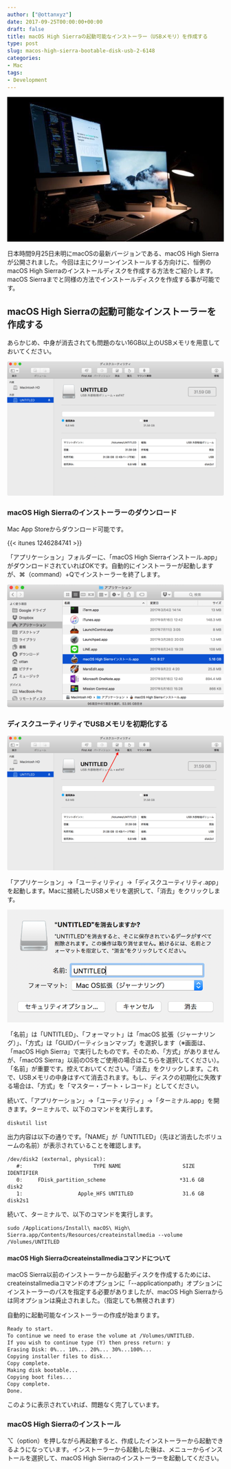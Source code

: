 ```yaml
---
author: ["@ottanxyz"]
date: 2017-09-25T00:00:00+00:00
draft: false
title: macOS High Sierraの起動可能なインストーラー（USBメモリ）を作成する
type: post
slug: macos-high-sierra-bootable-disk-usb-2-6148
categories:
- Mac
tags:
- Development
---
```


![](171129-5a1ec8c3b7338.jpg)

日本時間9月25日未明にmacOSの最新バージョンである、macOS High Sierraが公開されました。今回は主にクリーンインストールする方向けに、恒例のmacOS High Sierraのインストールディスクを作成する方法をご紹介します。macOS Sierraまでと同様の方法でインストールディスクを作成する事が可能です。

## macOS High Sierraの起動可能なインストーラーを作成する

あらかじめ、中身が消去されても問題のない16GB以上のUSBメモリを用意しておいてください。

![](171129-5a1ec74f17d7a.png)

### macOS High Sierraのインストーラーのダウンロード

Mac App Storeからダウンロード可能です。

{{< itunes 1246284741 >}}

「アプリケーション」フォルダーに、「macOS High Sierraインストール.app」がダウンロードされていればOKです。自動的にインストーラーが起動しますが、⌘（command）+Qでインストーラーを終了します。

![](170925-59c991bd1e1ec.png)

### ディスクユーティリティでUSBメモリを初期化する

![](171129-5a1ec7838c377.png)

「アプリケーション」→「ユーティリティ」→「ディスクユーティリティ.app」を起動します。Macに接続したUSBメモリを選択して、「消去」をクリックします。

![](171129-5a1ec7d27b9dc.png)

「名前」は「UNTITLED」、「フォーマット」は「macOS 拡張（ジャーナリング）」、「方式」は「GUIDパーティションマップ」を選択します（※画面は、「macOS High Sierra」で実行したものです。そのため、「方式」がありませんが、「macOS Sierra」以前のOSをご使用の場合はこちらを選択してください）。「名前」が重要です。控えておいてください。「消去」をクリックします。これで、USBメモリの中身はすべて消去されます。もし、ディスクの初期化に失敗する場合は、「方式」を「マスター・ブート・レコード」としてください。

続いて、「アプリケーション」→「ユーティリティ」→「ターミナル.app」を開きます。ターミナルで、以下のコマンドを実行します。

    diskutil list

出力内容は以下の通りです。「NAME」が「UNTITLED」（先ほど消去したボリュームの名前）が表示されていることを確認します。

    /dev/disk2 (external, physical):
       #:                       TYPE NAME                    SIZE       IDENTIFIER
       0:     FDisk_partition_scheme                        *31.6 GB    disk2
       1:                  Apple_HFS UNTITLED                31.6 GB    disk2s1

続いて、ターミナルで、以下のコマンドを実行します。

    sudo /Applications/Install\ macOS\ High\ Sierra.app/Contents/Resources/createinstallmedia --volume /Volumes/UNTITLED

#### macOS High Sierraのcreateinstallmediaコマンドについて

macOS Sierra以前のインストーラーから起動ディスクを作成するためには、createinstallmediaコマンドのオプションに「--applicationpath」オプションにインストーラーのパスを指定する必要がありましたが、macOS High Sierraからは同オプションは廃止されました。（指定しても無視されます）

自動的に起動可能なインストーラーの作成が始まります。

    Ready to start.
    To continue we need to erase the volume at /Volumes/UNTITLED.
    If you wish to continue type (Y) then press return: y
    Erasing Disk: 0%... 10%... 20%... 30%...100%...
    Copying installer files to disk...
    Copy complete.
    Making disk bootable...
    Copying boot files...
    Copy complete.
    Done.

このように表示されていれば、問題なく完了しています。

### macOS High Sierraのインストール

⌥（option）を押しながら再起動すると、作成したインストーラーから起動できるようになっています。インストーラーから起動した後は、メニューからインストールを選択して、macOS High Sierraのインストーラーを起動してください。

